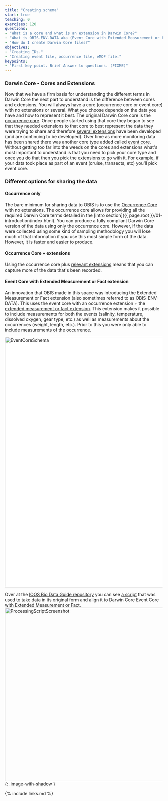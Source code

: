 ```yaml
---
title: "Creating schema"
start: true
teaching: 0
exercises: 120
questions:
- "What is a core and what is an extension in Darwin Core?"
- "What is OBIS-ENV-DATA aka (Event Core with Extended Measurement or Fact)?"
- "How do I create Darwin Core files?"
objectives:
- "Creating IDs."
- "Creating event file, occurrence file, eMOF file."
keypoints:
- "First key point. Brief Answer to questions. (FIXME)"
---
```

### Darwin Core - Cores and Extensions
Now that we have a firm basis for understanding the different terms in Darwin Core the next part to understand is the difference between cores and extensions. You will always have a core (occurrence core or event core) with no extensions or several. What you choose depends on the data you have and how to represent it best. The original Darwin Core core is the [occurrence core](https://tools.gbif.org/dwca-validator/extension.do?id=dwc:occurrence). Once people started using that core they began to see that they needed extensions to that core to best represent the data they were trying to share and therefore [several extensions](https://tools.gbif.org/dwca-validator/extensions.do) have been developed (and are continuing to be developed). Over time as more monitoring data has been shared there was another core type added called [event core](https://tools.gbif.org/dwca-validator/extension.do?id=dwc:event). Without getting too far into the weeds on the cores and extensions what's most important to understand is that you need to pick your core type and once you do that then you pick the extensions to go with it. For example, if your data took place as part of an event (cruise, transects, etc) you'll pick event core.

### Different options for sharing the data
#### Occurrence only
The bare minimum for sharing data to OBIS is to use the [Occurrence Core](https://tools.gbif.org/dwca-validator/extension.do?id=dwc:Occurrence) with no extensions. The occurrence core allows for providing all the required Darwin Core terms detailed in the [intro section]({{ page.root }}/01-introduction/index.html). You can produce a fully compliant Darwin Core version of the data using only the occurrence core. However, if the data were collected using some kind of sampling methodology you will lose much of that information if you use this most simple form of the data. However, it is faster and easier to produce.

#### Occurrence Core + extensions
Using the occurrence core plus [relevant extensions](https://tools.gbif.org/dwca-validator/extensions.do) means that you can capture more of the data that's been recorded. 

#### Event Core with Extended Measurement or Fact extension
An innovation that OBIS made in this space was introducing the Extended Measurement or Fact extension (also sometimes referred to as OBIS-ENV-DATA). This uses the event core with an occurrence extension + the [extended measurement or fact extension](https://tools.gbif.org/dwca-validator/extension.do?id=http://rs.iobis.org/obis/terms/ExtendedMeasurementOrFact). This extension makes it possible to include measurements for both the events (salinity, temperature, dissolved oxygen, gear type, etc.) as well as measurements about the occurrences (weight, length, etc.). Prior to this you were only able to include measurements of the occurrence. 

<img width="800" alt="EventCoreSchema" src="https://obis.org/images/EventCoreSchema.png" style="background-color:white;" />

Over at the [IOOS Bio Data Guide repository](https://github.com/ioos/bio_data_guide) you can see [a script](https://github.com/ioos/bio_data_guide/blob/main/datasets/TPWD_HARC_BagSeine/TPWD_HARC_BagSeine_OBISENV.md) that was used to take data in its original form and align it to Darwin Core Event Core with Extended Measurement or Fact.
<img width="555" alt="ProcessingScriptScreenshot" src="{{ page.root }}/fig/processing_script_screenshot.png">{: .image-with-shadow }

{% include links.md %}

